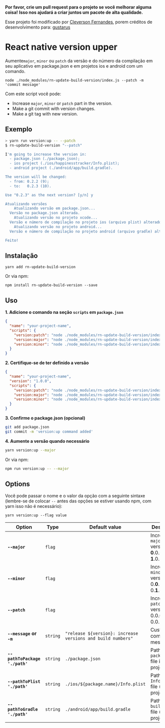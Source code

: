 **Por favor, crie um pull request para o projeto se você melhorar alguma coisa!**
**Isso nos ajudará a criar juntos um pacote de alta qualidade.**

Esse projeto foi modificado por [Cleverson Fernandes](https://github.com/cleversonffaria), porem créditos de desenvolvimento para: [gustarus](https://github.com/gustarus/rn-update-build-version)

# React native version upper

Aumente`major`, `minor` ou `patch` da versão e do número da compilação em seu aplicativo em package.json e em projetos ios e android com um comando.

```
node ./node_modules/rn-update-build-version/index.js --patch -m 'commit message'
```

Com este script você pode:

- Increase `major`, `minor` or `patch` part in the version.
- Make a git commit with version changes.
- Make a git tag with new version.

## Exemplo

```bash
> yarn run version:up -- --patch
$ rn-update-build-version "--patch"

I'm going to increase the version in:
  - package.json (./package.json);
  - ios project (./ios/happinesstracker/Info.plist);
  - android project (./android/app/build.gradle).

The version will be changed:
  - from: 0.2.2 (9);
  - to:   0.2.3 (10).

Use "0.2.3" as the next version? [y/n] y

Atualizando versões
    Atualizando versão em package.json...
  Versão no package.json alterada.
    Atualizando versão no projeto xcode...
  Versão e número de compilação no projeto ios (arquivo plist) alterados.
    Atualizando versão no projeto android...
  Versão e número de compilação no projeto android (arquivo gradle) alterados.

Feito!
```

## Instalação

```
yarn add rn-update-build-version
```

Or via npm:

```
npm install rn-update-build-version --save
```

## Uso

**1. Adicione o comando na seção `scripts` em `package.json`**

```json
{
  "name": "your-project-name",
  "scripts": {
    "version:patch": "node ./node_modules/rn-update-build-version/index.js --patch",
    "version:major": "node ./node_modules/rn-update-build-version/index.js --major",
    "version:minor": "node ./node_modules/rn-update-build-version/index.js --minor"
  }
}
```

**2. Certifique-se de ter definido a versão**

```json
{
  "name": "your-project-name",
  "version": "1.0.0",
  "scripts": {
    "version:patch": "node ./node_modules/rn-update-build-version/index.js --patch",
    "version:major": "node ./node_modules/rn-update-build-version/index.js --major",
    "version:minor": "node ./node_modules/rn-update-build-version/index.js --minor"
  }
}
```

**3. Confirme o package.json (opcional)**

```bash
git add package.json
git commit -m 'version:up command added'
```

**4. Aumente a versão quando necessário**

```bash
yarn version:up --major
```

Or via npm:

```bash
npm run version:up -- --major
```

## Options

Você pode passar o nome e o valor da opção com a seguinte sintaxe (lembre-se de colocar `--` antes das opções se estiver usando npm, com yarn isso não é necessário):

```
yarn version:up --flag value
```

| **Option**                     | **Type** | **Default value**                                           | **Description**                                      |
| ------------------------------ | -------- | ----------------------------------------------------------- | ---------------------------------------------------- |
| **`--major`**                  | `flag`   |                                                             | Increase `major` version:<br/>**0**.0.0 -> **1**.0.0 |
| **`--minor`**                  | `flag`   |                                                             | Increase `minor` version:<br/>0.**0**.0 -> 0.**1**.0 |
| **`--patch`**                  | `flag`   |                                                             | Increase `patch` version:<br/>0.0.**0** -> 0.0.**1** |
| **`--message` or `-m`**        | `string` | `"release ${version}: increase versions and build numbers"` | Custom commit message.                               |
| **`--pathToPackage './path'`** | `string` | `./package.json`                                            | Path to `package.json` file in your project.         |
| **`--pathToPlist './path'`**   | `string` | `./ios/${package.name}/Info.plist`                          | Path to `Info.plist` file (ios project).             |
| **`--pathToGradle './path'`**  | `string` | `./android/app/build.gradle`                                | Path to `build.gradle` file (android project).       |
